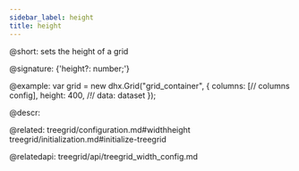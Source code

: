 ```yaml
---
sidebar_label: height
title: height
---          
```


@short: sets the height of a grid

@signature: {'height?: number;'}

@example:
var grid = new dhx.Grid("grid_container", {
	columns: [// columns config],
	height: 400,   /*!*/
	data: dataset
});


@descr: 

@related: treegrid/configuration.md#widthheight
treegrid/initialization.md#initialize-treegrid

@relatedapi: treegrid/api/treegrid_width_config.md
